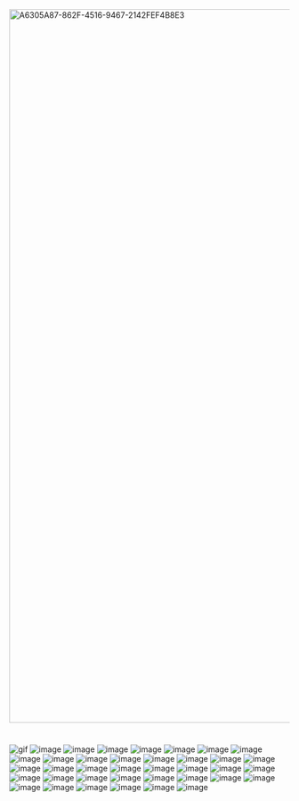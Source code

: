 <img width="1280" alt="A6305A87-862F-4516-9467-2142FEF4B8E3" src="https://github.com/user-attachments/assets/3c4c2b7a-7ba4-48c3-9575-a43295b38a21" />


#
![gif](https://github.com/user-attachments/assets/31e38b00-ec02-40e7-a0c7-bae2849b9ccf) ![image](https://github.com/user-attachments/assets/815be04f-d221-488a-ba0a-3b01e3055043)
![image](https://github.com/user-attachments/assets/23de38bf-88c5-4f6b-8e11-fba113c3ac68) ![image](https://github.com/user-attachments/assets/973e932d-707e-43d5-a240-40a8082a8cff)
![image](https://github.com/user-attachments/assets/374dfb1e-bd59-4023-b597-7a40aba6b07c) ![image](https://github.com/user-attachments/assets/f2b4b56e-0605-4fad-afbb-ca9d3224c589)
![image](https://github.com/user-attachments/assets/af876319-102f-4db3-b821-b1fb5ce7ee16) ![image](https://github.com/user-attachments/assets/e9dcbb1d-90e7-49f1-bc69-278cf7010b84)
![image](https://github.com/user-attachments/assets/52b1d3fa-2e24-4ccf-8e3e-888a8698997c) ![image](https://github.com/user-attachments/assets/3477a009-d555-480f-acd9-49b0dcd3dd65) ![image](https://github.com/user-attachments/assets/eebe4563-e5ee-454b-ad07-f1be51c75ee5)
![image](https://github.com/user-attachments/assets/543b155d-af39-495c-bbd9-f4c5007eaa34) ![image](https://github.com/user-attachments/assets/b71cf9aa-e89a-4141-9d95-fe668169a242)
![image](https://github.com/user-attachments/assets/fb02bd0d-0563-4d71-ba40-909008737d2b) ![image](https://github.com/user-attachments/assets/150d7901-69cc-409f-a14a-f93bba65bb13)
![image](https://github.com/user-attachments/assets/4d7877d2-fdef-47f1-b408-f140f8b3b791) ![image](https://github.com/user-attachments/assets/137aa5cf-f382-4b5e-a495-75494fb28ef0)
![image](https://github.com/user-attachments/assets/37cced66-04b4-4293-b9ef-ca71aaacffec) ![image](https://github.com/user-attachments/assets/c5d29284-f7c5-47e9-ba86-1151af0b903c)
![image](https://github.com/user-attachments/assets/41082e7e-17cf-44c3-a914-0761659e9c22) ![image](https://github.com/user-attachments/assets/a9154946-86f3-48c4-9725-21340e6aa2b9)
![image](https://github.com/user-attachments/assets/920e4126-b5c9-4b09-a1cb-a331041339df) ![image](https://github.com/user-attachments/assets/6cfbee88-e84a-495c-ba9b-554824e0fc0b)
![image](https://github.com/user-attachments/assets/743f8c5e-5556-4cbd-b21c-47367972aedf) ![image](https://github.com/user-attachments/assets/d0efb731-6cab-4aa3-bb5d-e4f6da679653)
![image](https://github.com/user-attachments/assets/4f4543e2-5b05-43d9-ba1a-2e5b2f067843) ![image](https://github.com/user-attachments/assets/58c8ada6-2cec-44bb-b2ef-76033c226a57)
![image](https://github.com/user-attachments/assets/3dad2187-a5a5-4ef5-95a8-17cbb59ccd51) ![image](https://github.com/user-attachments/assets/2654dc50-367f-4d21-b8af-2a94ae7de0de)
![image](https://github.com/user-attachments/assets/3bc02db2-8bb4-4953-ac8d-3651b686b3ef) ![image](https://github.com/user-attachments/assets/27972eca-2620-4f22-a0cf-0639a7dcf3e0)
![image](https://github.com/user-attachments/assets/153fecfa-095f-41a0-8813-929e30d5f545) ![image](https://github.com/user-attachments/assets/666c6f06-35a8-4af4-8926-e9dc7b26516a)
![image](https://github.com/user-attachments/assets/1c7a07b3-711f-4120-bb11-8ad860ed19ec) ![image](https://github.com/user-attachments/assets/4a6f391e-2380-42b4-ac31-7a7af5cc7477)
![image](https://github.com/user-attachments/assets/b51ceaae-11f9-4e96-9cc6-a486ac069c4f) ![image](https://github.com/user-attachments/assets/32b96864-8183-44c7-9c94-9f3e19a1c6c0)
![image](https://github.com/user-attachments/assets/e9604cb6-1217-4a14-bc05-fea55781414f)















